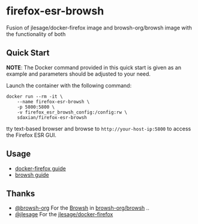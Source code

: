 # firefox-esr-browsh
Fusion of jlesage/docker-firefox image and browsh-org/browsh image with the functionality of both

## Quick Start

**NOTE**:
    The Docker command provided in this quick start is given as an example
    and parameters should be adjusted to your need.

Launch the container with the following command:
```shell
docker run --rm -it \
    --name firefox-esr-browsh \
    -p 5800:5800 \
    -v firefox_esr_browsh_config:/config:rw \
    sdaxian/firefox-esr-browsh
```
tty text-based browser and browse to `http://your-host-ip:5800` to access the Firefox ESR GUI. 

## Usage

  * [docker-firefox guide](https://github.com/jlesage/docker-firefox/blob/master/README.md)
  * [browsh guide](https://github.com/browsh-org/browsh/blob/master/README.md)

## Thanks
  * [@browsh-org](https://github.com/browsh-org) For the [Browsh](https://www.brow.sh/) in [browsh-org/browsh](https://github.com/browsh-org/browsh) ..
  * [@jlesage](https://github.com/jlesage) For the [jlesage/docker-firefox](https://github.com/jlesage/docker-firefox)
